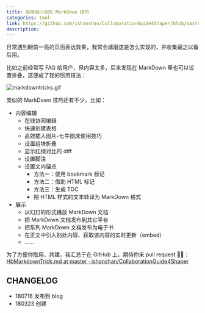 ```yaml
---
title: 实用但小众的 MarkDown 技巧
categories: tool
link: https://github.com/ishanshan/CollaborationGuide4Shaper/blob/master/CONTENT/HbMarkdownTrick.md
description:
---
```




日常遇到眼前一亮的页面表达效果，我常会琢磨这是怎么实现的，并收集藏之以备后用。<!-- more -->

比如之前经常写 FAQ 给用户，但内容太多，后来发现在 MarkDown 里也可以设置折叠，这便成了我的惯用技法：

![markdowntricks.gif](http://ishanshan.zoomquiet.top/share/markdowntricks.gif?imageView2/2/w/700)

类似的 MarkDown 技巧还有不少，比如：

* 内容编辑
	* 在线协同编辑
	* 快速创建表格
	* 高效插入图片-七牛图床使用技巧
	* 设置组块折叠
	* 显示红绿对比的 diff
	* 设置脚注
	* 设置文内锚点
		* 方法一：使用 bookmark 标记
		* 方法二：借助 HTML 标记
		* 方法三：生成 TOC
		* 把 HTML 样式的文本转译为 MarkDown 格式
* 展示
	* 以幻灯的形式播放 MarkDown 文档
	* 把 MarkDown 文档发布到其它平台
	* 把系列 MarkDown 文档发布为电子书
	* 在正文中引入别处内容、获取该内容的实时更新（embed）
	* ……

为了方便你取用、共建，我汇总于在 GitHub 上。期待你来 pull request 🙋🏻：
[HbMarkdownTrick.md at master · ishanshan/CollaborationGuide4Shaper](https://github.com/ishanshan/CollaborationGuide4Shaper/blob/master/CONTENT/HbMarkdownTrick.md)


## CHANGELOG

- 180716 发布到 blog
- 180323 创建
